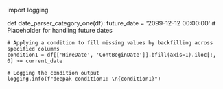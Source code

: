 import logging

def date_parser_category_one(df):
    future_date = '2099-12-12 00:00:00'  # Placeholder for handling future dates
    
    # Applying a condition to fill missing values by backfilling across specified columns
    condition1 = df[['HireDate', 'ContBeginDate']].bfill(axis=1).iloc[:, 0] >= current_date
    
    # Logging the condition output
    logging.info(f"deepak condition1: \n{condition1}")
